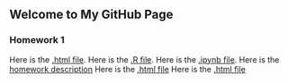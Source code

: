 ## Welcome to My GitHub Page

### Homework 1
Here is the [.html file](https://github.com/BU-IE-360/spring22-dogadurmus/files/hw_1.html).
Here is the [.R file](https://github.com/BU-IE-360/spring22-dogadurmus/files/hw_1.R).
Here is the [.ipynb file](https://github.com/BU-IE-360/spring22-dogadurmus/files/hw_1.ipynb).
Here is the [homework description](https://github.com/BU-IE-360/spring22-dogadurmus/files/IE360_Spring22_HW1.pdf)
Here is the [.html file](https://github.com/BU-IE-360/spring22-dogadurmus/hw_1.html)
Here is the [.html file](hw_1.html)
